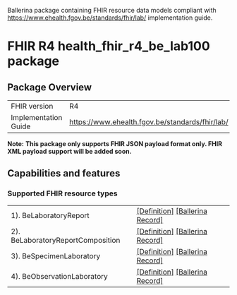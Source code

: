 Ballerina package containing FHIR resource data models
compliant with https://www.ehealth.fgov.be/standards/fhir/lab/ implementation guide.

# FHIR R4 health_fhir_r4_be_lab100 package

## Package Overview

|                      |                      |
|----------------------|----------------------|
| FHIR version         | R4                   |
| Implementation Guide | https://www.ehealth.fgov.be/standards/fhir/lab/               |


**Note:**
**This package only supports FHIR JSON payload format only. FHIR XML payload support will be added soon.**

## Capabilities and features

### Supported FHIR resource types

|                  |                                             |
|------------------|---------------------------------------------|
| 1). BeLaboratoryReport | [[Definition]][s1] [[Ballerina Record]][m1] |
| 2). BeLaboratoryReportComposition | [[Definition]][s2] [[Ballerina Record]][m2] |
| 3). BeSpecimenLaboratory | [[Definition]][s3] [[Ballerina Record]][m3] |
| 4). BeObservationLaboratory | [[Definition]][s4] [[Ballerina Record]][m4] |

[m1]: https://lib.ballerina.io/ballerinax/health.fhir.r4.be.lab100/1.0.0#BeLaboratoryReport
[m2]: https://lib.ballerina.io/ballerinax/health.fhir.r4.be.lab100/1.0.0#BeLaboratoryReportComposition
[m3]: https://lib.ballerina.io/ballerinax/health.fhir.r4.be.lab100/1.0.0#BeSpecimenLaboratory
[m4]: https://lib.ballerina.io/ballerinax/health.fhir.r4.be.lab100/1.0.0#BeObservationLaboratory

[s1]: https://www.ehealth.fgov.be/standards/fhir/lab/StructureDefinition/be-laboratory-report
[s2]: https://www.ehealth.fgov.be/standards/fhir/lab/StructureDefinition/be-laboratory-report-composition
[s3]: https://www.ehealth.fgov.be/standards/fhir/lab/StructureDefinition/be-specimen-laboratory
[s4]: https://www.ehealth.fgov.be/standards/fhir/lab/StructureDefinition/be-observation-laboratory
